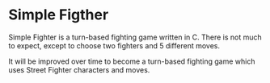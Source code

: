 # Simple Figther

Simple Fighter is a turn-based fighting game written in C. 
There is not much to expect, except to choose two fighters and 5 different moves. 

It will be improved over time to become a turn-based fighting game which uses Street Fighter characters and moves.
